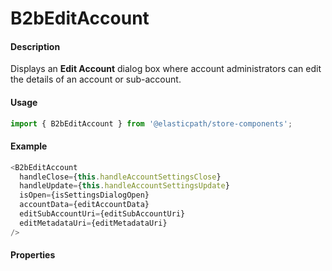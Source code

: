 # B2bEditAccount

#### Description

Displays an **Edit Account** dialog box where account administrators can edit the details of an account or sub-account.

#### Usage

```js
import { B2bEditAccount } from '@elasticpath/store-components';
```

#### Example

```js
<B2bEditAccount
  handleClose={this.handleAccountSettingsClose}
  handleUpdate={this.handleAccountSettingsUpdate}
  isOpen={isSettingsDialogOpen}
  accountData={editAccountData}
  editSubAccountUri={editSubAccountUri}
  editMetadataUri={editMetadataUri}
/>
```

#### Properties

<!-- PROPS -->
